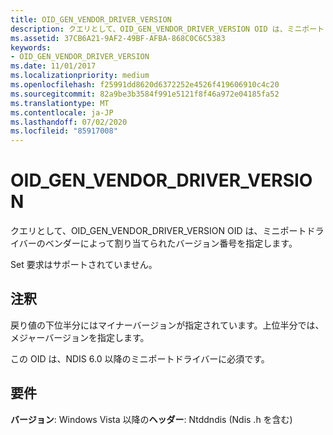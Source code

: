 ```yaml
---
title: OID_GEN_VENDOR_DRIVER_VERSION
description: クエリとして、OID_GEN_VENDOR_DRIVER_VERSION OID は、ミニポートドライバーのベンダーによって割り当てられたバージョン番号を指定します。
ms.assetid: 37CB6A21-9AF2-49BF-AFBA-868C0C6C5383
keywords:
- OID_GEN_VENDOR_DRIVER_VERSION
ms.date: 11/01/2017
ms.localizationpriority: medium
ms.openlocfilehash: f25991dd8620d6372252e4526f419606910c4c20
ms.sourcegitcommit: 82a9be3b3584f991e5121f8f46a972e04185fa52
ms.translationtype: MT
ms.contentlocale: ja-JP
ms.lasthandoff: 07/02/2020
ms.locfileid: "85917008"
---
```

# <a name="oid_gen_vendor_driver_version"></a>OID_GEN_VENDOR_DRIVER_VERSION

クエリとして、OID_GEN_VENDOR_DRIVER_VERSION OID は、ミニポートドライバーのベンダーによって割り当てられたバージョン番号を指定します。

Set 要求はサポートされていません。

## <a name="remarks"></a>注釈

戻り値の下位半分にはマイナーバージョンが指定されています。上位半分では、メジャーバージョンを指定します。

この OID は、NDIS 6.0 以降のミニポートドライバーに必須です。

## <a name="requirements"></a>要件

**バージョン**: Windows Vista 以降の**ヘッダー**: Ntddndis (Ndis .h を含む)

